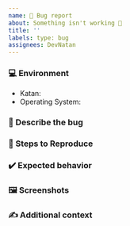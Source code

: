 ```yaml
---
name: 🐜 Bug report
about: Something isn't working 🔧
title: ''
labels: type: bug
assignees: DevNatan
---
```


### 💻 Environment
- Katan: <!-- put katan version here, ex: 1.0-beta -->
- Operating System: <!-- e.g. Windows 35 -->

### 🐛 Describe the bug
<!-- A clear and concise description of what the bug is. -->

### 👣 Steps to Reproduce
<!-- Steps to reproduce the bug -->

### ✔️ Expected behavior
<!-- A clear and concise description of what you expected to happen. -->

### 🖼️ Screenshots
<!-- If applicable, add screenshots to help explain your problem. -->

### ✍️ Additional context
<!-- Add any other context about the problem here. -->
